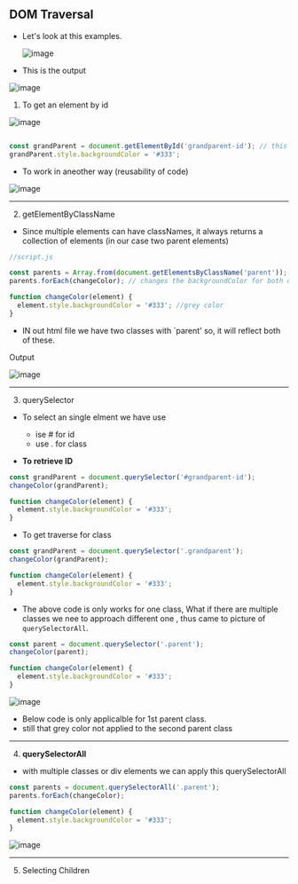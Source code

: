 ## DOM Traversal

- Let's look at this examples.

  ![image](https://github.com/venkatdas/Interview_prep/assets/43024084/c8feeb13-7e70-44d9-b38b-48d9dc60e46f)

- This is the output

![image](https://github.com/venkatdas/Interview_prep/assets/43024084/a9216ff7-0441-4a86-bb42-bfc3ca81c5cc)


1) To get an element by id


![image](https://github.com/venkatdas/Interview_prep/assets/43024084/48e2701c-32cd-4a6f-aad8-bc8a90301b7d)

```js

const grandParent = document.getElementById('grandparent-id'); // this should match the id attribute provided in .html file
grandParent.style.backgroundColor = '#333';
```


- To work in aneother way (reusability of code)

![image](https://github.com/venkatdas/Interview_prep/assets/43024084/6b038b19-32c5-4cd6-b7bb-fb620bcb7553)


________________________________________
2) getElementByClassName

- Since multiple elements can have classNames, it always returns a collection of elements (in our case two parent elements)


```js
//script.js

const parents = Array.from(document.getElementsByClassName('parent'));
parents.forEach(changeColor); // changes the backgroundColor for both of the parent classes

function changeColor(element) {
  element.style.backgroundColor = '#333'; //grey color
}
```

- IN out html file we have two classes with `parent' so, it will reflect both of these.


Output

![image](https://github.com/venkatdas/Interview_prep/assets/43024084/e7e5b671-437b-4e3c-a24c-58bc26b81e74)


_________________________________

3) querySelector

- To select an single elment we have use
  - ise # for id
  - use . for class


- **To retrieve ID**

```js
const grandParent = document.querySelector('#grandparent-id');
changeColor(grandParent);

function changeColor(element) {
  element.style.backgroundColor = '#333';
}
```

- To get traverse for class

```js
const grandParent = document.querySelector('.grandparent');
changeColor(grandParent);

function changeColor(element) {
  element.style.backgroundColor = '#333';
}
```

- The above code is only works for one class, What if there are multiple classes we nee to approach different one , thus came to picture of `querySelectorAll`.


```js
const parent = document.querySelector('.parent');
changeColor(parent);

function changeColor(element) {
  element.style.backgroundColor = '#333';
}
```

 ![image](https://github.com/venkatdas/Interview_prep/assets/43024084/966ac71e-fc3e-4a21-8a20-ab628d1273f7)

- Below code is only applicalble for 1st parent class.
- still that grey color not applied to the second parent class

___________________________

4) **querySelectorAll**


- with multiple classes or div elements we can apply this querySelectorAll


```js
const parents = document.querySelectorAll('.parent');
parents.forEach(changeColor);

function changeColor(element) {
  element.style.backgroundColor = '#333';
}
```


![image](https://github.com/venkatdas/Interview_prep/assets/43024084/f1ec6b6c-f195-4b44-8f15-94de359402fd)


_____________________________________

5) Selecting Children








